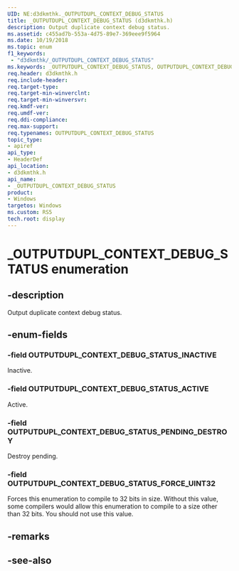 ```yaml
---
UID: NE:d3dkmthk._OUTPUTDUPL_CONTEXT_DEBUG_STATUS
title: _OUTPUTDUPL_CONTEXT_DEBUG_STATUS (d3dkmthk.h)
description: Output duplicate context debug status.
ms.assetid: c455ad7b-553a-4d75-89e7-369eee9f5964
ms.date: 10/19/2018
ms.topic: enum
f1_keywords:
 - "d3dkmthk/_OUTPUTDUPL_CONTEXT_DEBUG_STATUS"
ms.keywords: _OUTPUTDUPL_CONTEXT_DEBUG_STATUS, OUTPUTDUPL_CONTEXT_DEBUG_STATUS, 
req.header: d3dkmthk.h
req.include-header:
req.target-type:
req.target-min-winverclnt:
req.target-min-winversvr:
req.kmdf-ver:
req.umdf-ver:
req.ddi-compliance:
req.max-support:
req.typenames: OUTPUTDUPL_CONTEXT_DEBUG_STATUS
topic_type: 
- apiref
api_type: 
- HeaderDef
api_location: 
- d3dkmthk.h
api_name: 
- _OUTPUTDUPL_CONTEXT_DEBUG_STATUS
product:
- Windows
targetos: Windows
ms.custom: RS5
tech.root: display
---
```


# _OUTPUTDUPL_CONTEXT_DEBUG_STATUS enumeration

## -description

Output duplicate context debug status.

## -enum-fields

### -field OUTPUTDUPL_CONTEXT_DEBUG_STATUS_INACTIVE 

Inactive.

### -field OUTPUTDUPL_CONTEXT_DEBUG_STATUS_ACTIVE 

Active.

### -field OUTPUTDUPL_CONTEXT_DEBUG_STATUS_PENDING_DESTROY 

Destroy pending.

### -field OUTPUTDUPL_CONTEXT_DEBUG_STATUS_FORCE_UINT32 

Forces this enumeration to compile to 32 bits in size. Without this value, some compilers would allow this enumeration to compile to a size other than 32 bits. You should not use this value.

## -remarks

## -see-also
